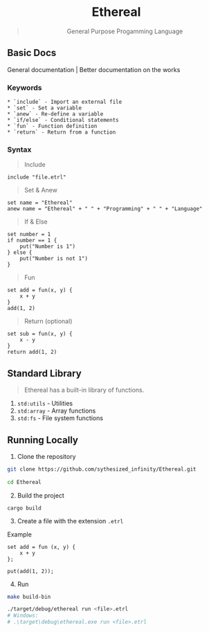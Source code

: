 <div align=center>

# Ethereal 
> General Purpose Progamming Language

</div>

## Basic Docs

General documentation | Better documentation on the works 

### Keywords

    * `include` - Import an external file
    * `set` - Set a variable
    * `anew` - Re-define a variable
    * `if/else` - Conditional statements
    * `fun` - Function definition
    * `return` - Return from a function

### Syntax

> Include

```etrl
include "file.etrl"
```

> Set & Anew
```etrl
set name = "Ethereal"
anew name = "Ethereal" + " " + "Programming" + " " + "Language"
```

> If & Else
```etrl
set number = 1
if number == 1 {
    put("Number is 1")
} else {
    put("Number is not 1")
}
```

> Fun
```etrl
set add = fun(x, y) {
    x + y
}
add(1, 2)
```

> Return (optional)
```etrl
set sub = fun(x, y) {
    x - y
}
return add(1, 2)
```

## Standard Library
> Ethereal has a built-in library of functions.

1. `std:utils` - Utilities
2. `std:array` - Array functions
3. `std:fs` - File system functions





## Running Locally

1. Clone the repository

```sh
git clone https://github.com/sythesized_infinity/Ethereal.git
    
cd Ethereal
```

2. Build the project

```
cargo build
```

3. Create a file with the extension `.etrl`

Example

```
set add = fun (x, y) {
    x + y
};

put(add(1, 2));
```

4. Run
```bash
make build-bin

./target/debug/ethereal run <file>.etrl
# Windows: 
# .\target\debug\ethereal.exe run <file>.etrl 
```



